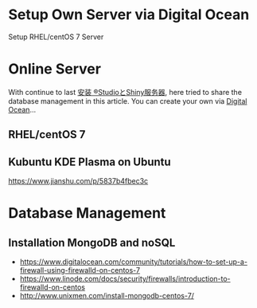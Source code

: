 

# Setup Own Server via Digital Ocean

Setup RHEL/centOS 7 Server

# Online Server
  
With continue to last [安装 ®StudioとShiny服务器](https://github.com/scibrokes/setup-rstudio-server), here tried to share the database management in this article. You can create your own via [Digital Ocean](https://m.do.co/c/aabb124120d0)...
  
## RHEL/centOS 7

## Kubuntu KDE Plasma on Ubuntu

https://www.jianshu.com/p/5837b4fbec3c

# Database Management

## Installation MongoDB and noSQL

 - <https://www.digitalocean.com/community/tutorials/how-to-set-up-a-firewall-using-firewalld-on-centos-7>
 - <https://www.linode.com/docs/security/firewalls/introduction-to-firewalld-on-centos>
 - <http://www.unixmen.com/install-mongodb-centos-7/>

